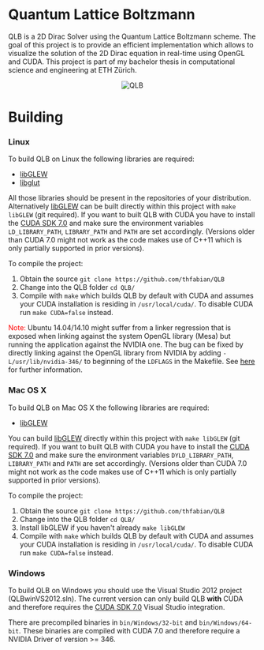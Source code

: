 # Quantum Lattice Boltzmann #

QLB is a 2D Dirac Solver using the Quantum Lattice Boltzmann scheme. The goal of this project is to provide an efficient implementation which allows to visualize the solution of the 2D Dirac equation in real-time using OpenGL and CUDA. This project is part of my bachelor thesis in computational science and engineering at ETH Zürich.

<p align="center">
  <img src="https://github.com/thfabian/QLB/blob/master/misc/QLBtest.png?raw=true" alt="QLB"/>
</p>

# Building #

### Linux ###

To build QLB on Linux the following libraries are required:
- [libGLEW][libGLEW]
- [libglut][libglut]

All those libraries should be present in the repositories of your distribution. Alternatively [libGLEW][libGLEW] can be built directly within this project with `make libGLEW` (git required).
If you want to built QLB with CUDA you have to install the [CUDA SDK 7.0][cudasdk] and make sure the environment variables `LD_LIBRARY_PATH`, `LIBRARY_PATH` and `PATH` are set accordingly. (Versions older than CUDA 7.0 might not work as the code makes use of C++11 which is only partially supported in prior versions).

To compile the project:

1. Obtain the source `git clone https://github.com/thfabian/QLB`
2. Change into the QLB folder `cd QLB/`
3. Compile with `make` which builds QLB by default with CUDA and assumes your CUDA installation is residing in `/usr/local/cuda/`. To disable CUDA run `make CUDA=false` instead.

<span style="color:red">Note:</span> Ubuntu 14.04/14.10 might suffer from a linker regression that is exposed when linking against the system OpenGL library (Mesa) but running the application against the NVIDIA one. The bug can be fixed by directly linking against the OpenGL library from NVIDIA by adding `-L/usr/lib/nvidia-346/` to beginning of the `LDFLAGS` in the Makefile. See [here][bug1248642] for further information.

### Mac OS X ###

To build QLB on Mac OS X the following libraries are required:
- [libGLEW][libGLEW]

You can build [libGLEW][libGLEW] directly within this project with `make libGLEW` (git required).
If you want to built QLB with CUDA you have to install the [CUDA SDK 7.0][cudasdk] and make sure the environment variables `DYLD_LIBRARY_PATH`, `LIBRARY_PATH` and `PATH` are set accordingly. (Versions older than CUDA 7.0 might not work as the code makes use of C++11 which is only partially supported in prior versions).

To compile the project:

1. Obtain the source `git clone https://github.com/thfabian/QLB`
2. Change into the QLB folder `cd QLB/`
3. Install libGLEW if you haven't already `make libGLEW`
4. Compile with `make` which builds QLB by default with CUDA and assumes your CUDA installation is residing in `/usr/local/cuda/`. To disable CUDA run `make CUDA=false` instead.

### Windows ###

To build QLB on Windows you should use the Visual Studio 2012 project (QLBwinVS2012.sln). The current version can only build QLB __with__ CUDA and therefore requires the [CUDA SDK 7.0][cudasdk] Visual Studio integration.


There are precompiled binaries in `bin/Windows/32-bit` and `bin/Windows/64-bit`. These binaries are compiled with CUDA 7.0 and therefore require a NVIDIA Driver of version >= 346.

[libGLEW]: http://glew.sourceforge.net/
[libglut]: http://freeglut.sourceforge.net/
[cudasdk]: https://developer.nvidia.com/cuda-downloads
[bug1248642]: https://bugs.launchpad.net/ubuntu/+source/nvidia-graphics-drivers-319/+bug/1248642
